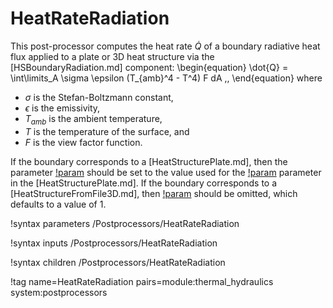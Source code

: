 # HeatRateRadiation

This post-processor computes the heat rate $\dot{Q}$ of a boundary radiative heat flux
applied to a plate or 3D heat structure via the [HSBoundaryRadiation.md]
component:
\begin{equation}
  \dot{Q} = \int\limits_A \sigma \epsilon (T_{amb}^4 - T^4) F dA \,,
\end{equation}
where

- $\sigma$ is the Stefan-Boltzmann constant,
- $\epsilon$ is the emissivity,
- $T_{amb}$ is the ambient temperature,
- $T$ is the temperature of the surface, and
- $F$ is the view factor function.

If the boundary corresponds to a [HeatStructurePlate.md], then the parameter
[!param](/Postprocessors/HeatRateRadiation/scale) should be set to the value used for the
[!param](/Components/HeatStructurePlate/depth) parameter in the [HeatStructurePlate.md].
If the boundary corresponds to a [HeatStructureFromFile3D.md], then
[!param](/Postprocessors/HeatRateRadiation/scale) should be omitted, which defaults
to a value of 1.

!syntax parameters /Postprocessors/HeatRateRadiation

!syntax inputs /Postprocessors/HeatRateRadiation

!syntax children /Postprocessors/HeatRateRadiation

!tag name=HeatRateRadiation pairs=module:thermal_hydraulics system:postprocessors
